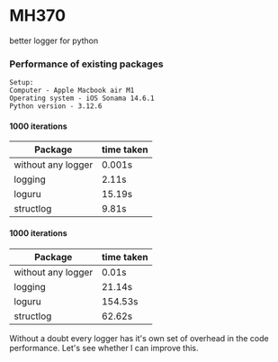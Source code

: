 # MH370
better logger for python

### Performance of existing packages

```shell
Setup:
Computer - Apple Macbook air M1
Operating system - iOS Sonama 14.6.1
Python version - 3.12.6
```

#### 1000 iterations
| Package| time taken|
|---|---|
| without any logger | 0.001s|
| logging| 2.11s|
|loguru|15.19s|
|structlog | 9.81s |

#### 1000 iterations
| Package| time taken|
|---|---|
| without any logger |0.01s |
| logging| 21.14s|
|loguru|154.53s|
|structlog | 62.62s |

Without a doubt every logger has it's own set of overhead in the code performance. Let's see whether I can improve this. 